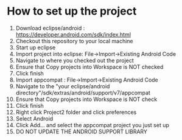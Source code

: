 How to set up the project
=========================
1. Download eclipse/android : https://developer.android.com/sdk/index.html
2. Checkout this repository to your local machine
3. Start up eclipse
4. Import project into eclipse: File->Import->Existing Android Code
5. Navigate to where you checked out the project
6. Ensure that Copy projects into Workspace is NOT checked
7. Click finish
8. Import appcompat : File->Import->Existing Android Code
9. Navigate to the "your eclipse/android directory"/sdk/extras/android/support/v7/appcompat
10. Ensure that Copy projects into Workspace is NOT check
11. Click finish
12. Right click Project2 folder and click preferences
13. Select Android
14. Click Add... and select the appcompat project you just set up
15. DO NOT UPDATE THE ANDROID SUPPORT LIBRARY
